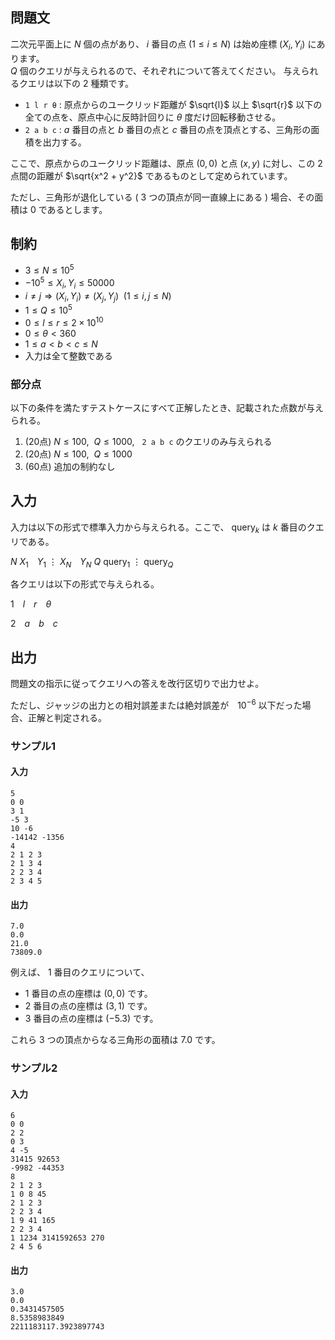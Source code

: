 ## 問題文

二次元平面上に $N$ 個の点があり、 $i$ 番目の点 $(1 \leq i \leq N)$ は始め座標 $(X_i, Y_i)$ にあります。  
$Q$ 個のクエリが与えられるので、それぞれについて答えてください。
与えられるクエリは以下の $2$ 種類です。

- `1 l r θ` : 原点からのユークリッド距離が $\sqrt{l}$ 以上 $\sqrt{r}$ 以下の全ての点を、原点中心に反時計回りに $\theta$ 度だけ回転移動させる。  
- `2 a b c` : $a$ 番目の点と $b$ 番目の点と $c$ 番目の点を頂点とする、三角形の面積を出力する。

ここで、原点からのユークリッド距離は、原点 $(0, 0)$ と点 $(x, y)$ に対し、この $2$ 点間の距離が $\sqrt{x^2 + y^2}$ であるものとして定められています。

ただし、三角形が退化している $($ $3$ つの頂点が同一直線上にある $)$ 場合、その面積は $0$ であるとします。

## 制約

- $3 \leq N \leq 10^5$
- $-10^5 \leq X_i, Y_i \leq 50000$
- $i \ne j \Longrightarrow (X_i, Y_i) \ne (X_j, Y_j) \enspace (1 \leq i, j \leq N)$
- $1 \leq Q \leq 10^5$
- $0 \leq l \leq r \leq 2 \times 10^{10}$
- $0 \leq \theta \lt 360$
- $1 \leq a < b < c \leq N$
- 入力は全て整数である

### 部分点

以下の条件を満たすテストケースにすべて正解したとき、記載された点数が与えられる。
1. (20点) $N \leq 100, ~~ Q \leq 1000, ~~$ `2 a b c` のクエリのみ与えられる
1. (20点) $N \leq 100, ~~ Q \leq 1000$
1. (60点) 追加の制約なし

## 入力

入力は以下の形式で標準入力から与えられる。ここで、 $\mathrm{query}_k$ は $k$ 番目のクエリである。

<div class="code-math">

$N$
$X_1$&emsp;$Y_1$
$\vdots$
$X_N$&emsp;$Y_N$
$Q$
$\mathrm{query}_1$
$\vdots$
$\mathrm{query}_Q$
</div>

各クエリは以下の形式で与えられる。

<div class="code-math">

$1$&emsp;$l$&emsp;$r$&emsp;$\theta$
</div>

<div class="code-math">

$2$&emsp;$a$&emsp;$b$&emsp;$c$
</div>

## 出力

問題文の指示に従ってクエリへの答えを改行区切りで出力せよ。

ただし、ジャッジの出力との相対誤差または絶対誤差が　$10^{-6}$ 以下だった場合、正解と判定される。

### サンプル1
#### 入力
```
5
0 0
3 1
-5 3
10 -6
-14142 -1356
4
2 1 2 3
2 1 3 4
2 2 3 4
2 3 4 5
```

#### 出力
```
7.0
0.0
21.0
73809.0
```

例えば、 $1$ 番目のクエリについて、
- $1$ 番目の点の座標は $(0, 0)$ です。
- $2$ 番目の点の座標は $(3, 1)$ です。
- $3$ 番目の点の座標は $(-5. 3)$ です。

これら $3$ つの頂点からなる三角形の面積は $7.0$ です。

### サンプル2
#### 入力
```
6
0 0
2 2
0 3
4 -5
31415 92653
-9982 -44353
8
2 1 2 3
1 0 8 45
2 1 2 3
2 2 3 4
1 9 41 165
2 2 3 4
1 1234 3141592653 270
2 4 5 6
```

#### 出力
```
3.0
0.0
0.3431457505
8.5358983849
2211183117.3923897743
```

